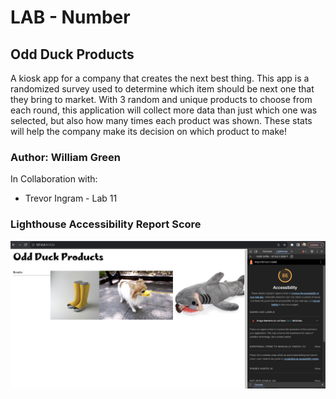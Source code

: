 # LAB - Number

## Odd Duck Products

A kiosk app for a company that creates the next best thing. This app is a randomized survey used to determine which item should be next one that they bring to market. With 3 random and unique products to choose from each round, this application will collect more data than just which one was selected, but also how many times each product was shown. These stats will help the company make its decision on which product to make!

### Author: William Green

In Collaboration with:

* Trevor Ingram - Lab 11

### Lighthouse Accessibility Report Score
![lighthosue rating](img/lighthouse/Screenshot%202023-11-16%20at%2010.25.51%20PM.png)